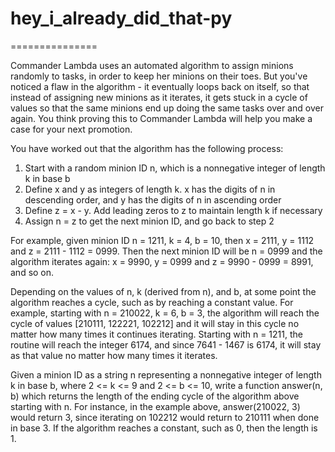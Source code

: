 # hey_i_already_did_that-py
===============

Commander Lambda uses an automated algorithm to assign minions randomly to tasks, in order to keep her minions on their toes. But 
you've noticed a flaw in the algorithm - it eventually loops back on itself, so that instead of assigning new minions as it iterates, 
it gets stuck in a cycle of values so that the same minions end up doing the same tasks over and over again. You think proving this to 
Commander Lambda will help you make a case for your next promotion. 

You have worked out that the algorithm has the following process: 

1) Start with a random minion ID n, which is a nonnegative integer of length k in base b
2) Define x and y as integers of length k.  x has the digits of n in descending order, and y has the digits of n in ascending order
3) Define z = x - y.  Add leading zeros to z to maintain length k if necessary
4) Assign n = z to get the next minion ID, and go back to step 2

For example, given minion ID n = 1211, k = 4, b = 10, then x = 2111, y = 1112 and z = 2111 - 1112 = 0999. Then the next minion ID will be 
n = 0999 and the algorithm iterates again: x = 9990, y = 0999 and z = 9990 - 0999 = 8991, and so on.

Depending on the values of n, k (derived from n), and b, at some point the algorithm reaches a cycle, such as by reaching a constant 
value. For example, starting with n = 210022, k = 6, b = 3, the algorithm will reach the cycle of values [210111, 122221, 102212] and it 
will stay in this cycle no matter how many times it continues iterating. Starting with n = 1211, the routine will reach the integer 6174, 
and since 7641 - 1467 is 6174, it will stay as that value no matter how many times it iterates.

Given a minion ID as a string n representing a nonnegative integer of length k in base b, where 2 <= k <= 9 and 2 <= b <= 10, 
write a function answer(n, b) which returns the length of the ending cycle of the algorithm above starting with n. For instance, in the 
example above, answer(210022, 3) would return 3, since iterating on 102212 would return to 210111 when done in base 3. If the algorithm 
reaches a constant, such as 0, then the length is 1.
